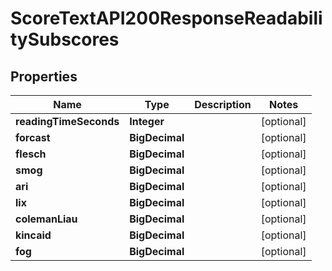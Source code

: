 

# ScoreTextAPI200ResponseReadabilitySubscores


## Properties

| Name | Type | Description | Notes |
|------------ | ------------- | ------------- | -------------|
|**readingTimeSeconds** | **Integer** |  |  [optional] |
|**forcast** | **BigDecimal** |  |  [optional] |
|**flesch** | **BigDecimal** |  |  [optional] |
|**smog** | **BigDecimal** |  |  [optional] |
|**ari** | **BigDecimal** |  |  [optional] |
|**lix** | **BigDecimal** |  |  [optional] |
|**colemanLiau** | **BigDecimal** |  |  [optional] |
|**kincaid** | **BigDecimal** |  |  [optional] |
|**fog** | **BigDecimal** |  |  [optional] |



